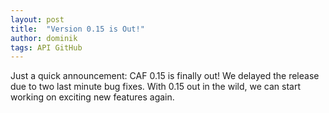 ```yaml
---
layout: post
title:  "Version 0.15 is Out!"
author: dominik
tags: API GitHub
---
```


Just a quick announcement: CAF 0.15 is finally out! We delayed the release due
to two last minute bug fixes. With 0.15 out in the wild, we can start working
on exciting new features again.
